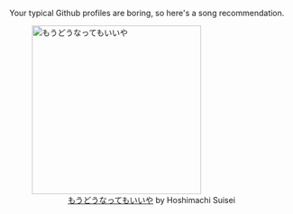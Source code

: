 Your typical Github profiles are boring, so here's a song recommendation.
<figure><img width="300" height="300" src="https://i.scdn.co/image/ab67616d0000b2739a1c407e40092545c87d21ba" alt="もうどうなってもいいや" /><figcaption align="center"><a href="https://open.spotify.com/track/17oTdCFRG5Vp4381jehV3U" target="_blank">もうどうなってもいいや</a> by Hoshimachi Suisei</figcaption></figure>
